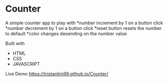 # Counter

A simple counter app to play with
*number increment by 1 on a button click
*number decrement by 1 on a button click
*reset button resets the number to default
*color changes deoending on the number value

Built with
* HTML
* CSS
* JAVASCRIPT

Live Demo
https://tristanlim99.github.io/Counter/
